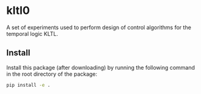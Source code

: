# kltl0
A set of experiments used to perform design of control algorithms for the temporal logic KLTL.

## Install

Install this package (after downloading) by running the following command in the root directory of the package:

```bash
pip install -e .
```
